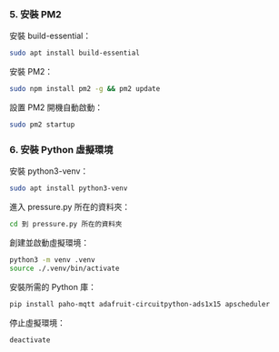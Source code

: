### 5. 安裝 PM2

安裝 build-essential：

```bash
sudo apt install build-essential
```

安裝 PM2：

```bash
sudo npm install pm2 -g && pm2 update
```

設置 PM2 開機自動啟動：

```bash
sudo pm2 startup
```

### 6. 安裝 Python 虛擬環境

安裝 python3-venv：

```bash
sudo apt install python3-venv
```

進入 pressure.py 所在的資料夾：

```bash
cd 到 pressure.py 所在的資料夾
```

創建並啟動虛擬環境：

```bash
python3 -m venv .venv
source ./.venv/bin/activate
```

安裝所需的 Python 庫：

```bash
pip install paho-mqtt adafruit-circuitpython-ads1x15 apscheduler
```

停止虛擬環境：

```bash
deactivate
```